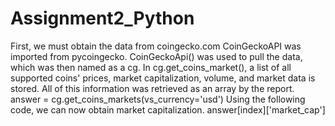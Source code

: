 # Assignment2_Python
First, we must obtain the data from coingecko.com
CoinGeckoAPI was imported from pycoingecko.
CoinGeckoApi() was used to pull the data, which was then named as a cg.
In cg.get_coins_market(), a list of all supported coins' prices, market capitalization, volume, and market data is stored.
All of this information was retrieved as an array by the report.
answer = cg.get_coins_markets(vs_currency='usd')
Using the following code, we can now obtain market capitalization.
answer[index]['market_cap']
